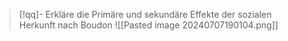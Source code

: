> [!qq]- Erkläre die Primäre und sekundäre Effekte der sozialen Herkunft nach Boudon
> ![[Pasted image 20240707190104.png]]


